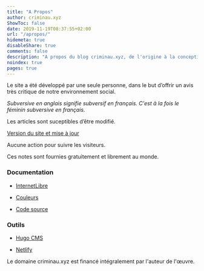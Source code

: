 ```yaml
---
title: "A Propos"
author: criminau.xyz
ShowToc: false
date: 2019-11-19T08:37:55+02:00
url: "/apropos/"
hidemeta: true
disableShare: true
comments: false
description: "A propos du blog criminau.xyz, de l'origine à la conception. Observons, les outils ( Développement, Hébergement, ... ), le financement, ainsi que vos droits."
noindex: true
pages: true
---
```


Le site a été développé par une seule personne, dans le but d’offrir un avis très critique de notre environnement social.

*Subversive en anglais signifie subversif en français. C'est à la fois le féminin subversive en français.*

Les articles sont suceptibles d’être modifié.

[Version du site et mise à jour](https://github.com/criminau/site/releases)

Aucune action pour suivre les visiteurs.

Ces notes sont fournies gratuitement et librement au monde.

### Documentation

- [InternetLibre](https://criminau.xyz/internetlibre.txt)

- [Couleurs](https://criminau.xyz/couleurs.txt)

- [Code source](https://github.com/criminau/site)

### Outils

- [Hugo CMS](https://gohugo.io)

- [Netlify](https://netlify.com/)

Le domaine criminau.xyz est financé intégralement par l'auteur de l'œuvre.
